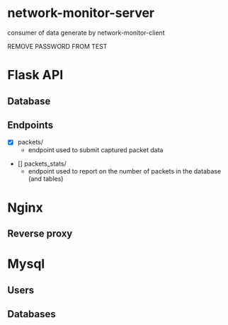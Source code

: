 # network-monitor-server
consumer of data generate by network-monitor-client

REMOVE PASSWORD FROM TEST

# Flask API

## Database

## Endpoints

- [x] packets/
  - endpoint used to submit captured packet data

- [] packets_stats/
  - endpoint used to report on the number of packets in the database (and tables)

# Nginx

## Reverse proxy

# Mysql

## Users

## Databases